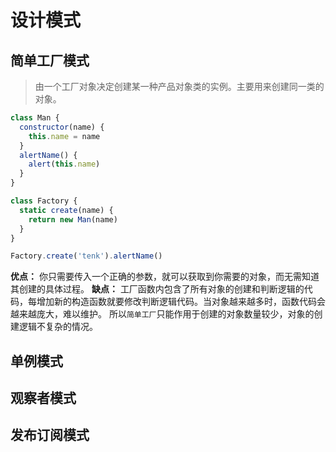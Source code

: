 # 设计模式

## 简单工厂模式

> 由一个工厂对象决定创建某一种产品对象类的实例。主要用来创建同一类的对象。

```javascript
class Man {
  constructor(name) {
    this.name = name
  }
  alertName() {
    alert(this.name)
  }
}

class Factory {
  static create(name) {
    return new Man(name)
  }
}

Factory.create('tenk').alertName()
```

**优点：** 你只需要传入一个正确的参数，就可以获取到你需要的对象，而无需知道其创建的具体过程。
**缺点：** 工厂函数内包含了所有对象的创建和判断逻辑的代码，每增加新的构造函数就要修改判断逻辑代码。当对象越来越多时，函数代码会越来越庞大，难以维护。
所以`简单工厂`只能作用于创建的对象数量较少，对象的创建逻辑不复杂的情况。

## 单例模式

## 观察者模式

## 发布订阅模式
